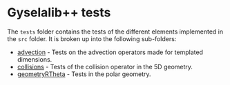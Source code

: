 # Gyselalib++ tests

The `tests` folder contains the tests of the different elements implemented in the `src` folder. 
It is broken up into the following sub-folders:

 - [advection](./advection/README.md) - Tests on the advection operators made for templated dimensions. 
 - [collisions](./geometry5D/collisions/README.md) - Tests of the collision operator in the 5D geometry.
 - [geometryRTheta](./geometryRTheta/README.md) - Tests in the polar geometry.

